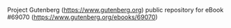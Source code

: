 Project Gutenberg (https://www.gutenberg.org) public repository for
eBook #69070 (https://www.gutenberg.org/ebooks/69070)
